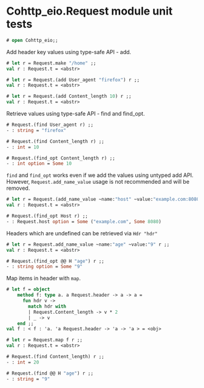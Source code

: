 # Cohttp_eio.Request module unit tests

```ocaml
# open Cohttp_eio;;
```

Add header key values using type-safe API - add.

```ocaml
# let r = Request.make "/home" ;;
val r : Request.t = <abstr>

# let r = Request.(add User_agent "firefox") r ;;
val r : Request.t = <abstr>

# let r = Request.(add Content_length 10) r ;;
val r : Request.t = <abstr>
```

Retrieve values using type-safe API - find and find_opt.

```ocaml
# Request.(find User_agent r) ;;
- : string = "firefox"

# Request.(find Content_length r) ;;
- : int = 10

# Request.(find_opt Content_length r) ;;
- : int option = Some 10
```

`find` and `find_opt` works even if we add the values using untyped add API. However, 
`Request.add_name_value` usage is not recommended and will be removed.

```ocaml
# let r = Request.(add_name_value ~name:"host" ~value:"example.com:8080") r ;;
val r : Request.t = <abstr>

# Request.(find_opt Host r) ;;
- : Request.host option = Some ("example.com", Some 8080)
```

Headers which are undefined can be retrieved via `Hdr "hdr"`

```ocaml
# let r = Request.add_name_value ~name:"age" ~value:"9" r ;;
val r : Request.t = <abstr>

# Request.(find_opt @@ H "age") r ;;
- : string option = Some "9"
```

Map items in header with `map`.

```ocaml
# let f = object
    method f: type a. a Request.header -> a -> a =
      fun hdr v ->
        match hdr with
        | Request.Content_length -> v * 2
        | _ -> v
    end ;;
val f : < f : 'a. 'a Request.header -> 'a -> 'a > = <obj>

# let r = Request.map f r ;; 
val r : Request.t = <abstr>

# Request.(find Content_length) r ;;
- : int = 20

# Request.(find @@ H "age") r ;;
- : string = "9"
```
